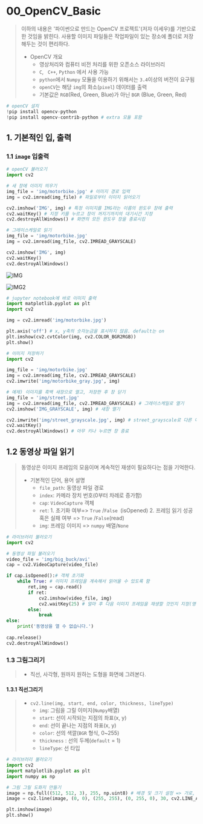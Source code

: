 # 00_OpenCV_Basic

> 이하의 내용은 '파이썬으로 만드는 OpenCV 프로젝트'(저자 이세우)를 기반으로 한 것임을 밝힌다. 사용할 이미지 파일들은 작업파일이 있는 장소에 폴더로 저장해두는 것이 편리하다.
>
> - OpenCV 개요
>   - 영상처리와 컴퓨터 비전 처리를 위한 오픈소스 라이브러리
>   - `C`, ` C++`,  `Python` 에서 사용 가능
>   - `python`에서 `Numpy` 모듈을 이용하기 위해서는 `3.4`이상의 버전이 요구됨 
>   - `openCV`는  해당 `img`의 화소(`pixel`) 데이터를 출력
>   - 기본값은 `RGB`(Red, Green, Blue)가 아닌 `BGR` (Blue, Green, Red) 

```python
# openCV 설치 
!pip install opencv-python
!pip install opencv-contrib-python # extra 모듈 포함
```



## 1. 기본적인 입, 출력

### 1.1 `image` 입출력

```python
# openCV 불러오기
import cv2

# 새 창에 이미지 띄우기
img_file = 'img/motorbike.jpg' # 이미지 경로 입력
img = cv2.imread(img_file) # 파일로부터 이미지 읽어오기

cv2.imshow('IMG', img) # 특정 이미지를 IMG라는 이름의 윈도우 창에 출력
cv2.waitKey() # 지정 키를 누르고 창이 꺼지기까지의 대기시간 지정 
cv2.destroyAllWindows() # 화면의 모든 윈도우 창을 종료시킴

# 그레이스케일로 읽기
img_file = 'img/motorbike.jpg'
img = cv2.imread(img_file, cv2.IMREAD_GRAYSCALE)

cv2.imshow('IMG', img) 
cv2.waitKey()
cv2.destroyAllWindows()
```

![IMG](https://user-images.githubusercontent.com/58945760/72335263-09acc000-3702-11ea-8424-9ad76d314d8b.PNG)

![IMG2](https://user-images.githubusercontent.com/58945760/72335723-d0288480-3702-11ea-9b01-4657b897d747.PNG)

```python
# jupyter notebook에 바로 이미지 출력
import matplotlib.pyplot as plt
import cv2

img = cv2.imread('img/motorbike.jpg')

plt.axis('off') # x, y축의 숫자눈금을 표시하지 않음. default는 on
plt.imshow(cv2.cvtColor(img, cv2.COLOR_BGR2RGB))
plt.show()
```

```python
# 이미지 저장하기
import cv2

img_file = 'img/motorbike.jpg'
img = cv2.imread(img_file, cv2.IMREAD_GRAYSCALE)
cv2.imwrite('img/motorbike_gray.jpg', img)
```

```python
# 예제) 이미지를 흑백 새창으로 열고, 저장한 후 창 닫기
img_file = 'img/street.jpg'
img = cv2.imread(img_file, cv2.IMREAD_GRAYSCALE) # 그레이스케일로 열기
cv2.imshow('IMG_GRAYSCALE', img) # 새창 열기 

cv2.imwrite('img/street_grayscale.jpg', img) # street_grayscale로 다른 이름 저장
cv2.waitKey()
cv2.destroyAllWindows() # 아무 키나 누르면 창 종료
```



## 1.2 동영상 파일 읽기

> 동영상은 이미지 프레임의 모음이며 계속적인 재생이 필요하다는 점을 기억한다.
>
> - 기본적인 단어, 용어 설명
>   - `file_path`: 동영상 파일 경로
>   - `index`: 카메라 장치 번호(0부터 차례로 증가함)
>   - `cap`: `VideoCapture` 객체
>   - `ret`: 1. 초기화 여부=> `True` /`False `(isOpened)
>     2. 프레임 읽기 성공 혹은 실패 여부 => `True` /`False`(read)
>   - `img`: 프레임 이미지 => `numpy` 배열/`None`

```python
# 라이브러리 불러오기
import cv2

# 동영상 파일 불러오기 
video_file = 'img/big_buck/avi'
cap = cv2.VideoCapture(video_file)

if cap.isOpened():# 객체 초기화 
    while True: # 이미지 프레임을 계속해서 읽어올 수 있도록 함
        ret,img = cap.read()
        if ret:
            cv2.imshow(video_file, img)
            cv2.waitKey(25) # 얼마 후 다음 이미지 프레임을 재생할 것인지 지정(영상 재생속도 조절)
        else:
            break
else:
    print('동영상을 열 수 없습니다.')
    
cap.release()
cv2.destroyAllWindows()
```



### 1.3 그림그리기

> - 직선, 사각형, 원까지 원하는 도형을 화면에 그려본다. 

#### 1.3.1 직선그리기

> - `cv2.line(img, start, end, color, thickness, lineType)` 
>   - `img`: 그림을 그릴 이미지(`Numpy`배열)
>   - `start`: 선이 시작되는 지점의 좌표(x, y)
>   - `end`: 선이 끝나는 지점의 좌표(x, y)
>   - `color`: 선의 색깔(`BGR` 형식, 0~255)
>   - `thickness` : 선의 두께(`default` = 1)
>   - `lineType`: 선 타입

```python
# 라이브러리 불러오기
import cv2
import matplotlib.pyplot as plt
import numpy as np

# 그림 그릴 도화지 만들기
image = np.full((512, 512, 3), 255, np.uint8) # 배경 및 크기 설정 => 가로, 세로, 세 개의 채널, 색깔 넣기)
image = cv2.line(image, (0, 0), (255, 255), (0, 255, 0), 30, cv2.LINE_AA)

plt.imshow(image)
plt.show()
```

